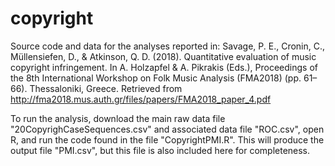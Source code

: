 # copyright
Source code and data for the analyses reported in: Savage, P. E., Cronin, C., Müllensiefen, D., &amp; Atkinson, Q. D. (2018). Quantitative evaluation of music copyright infringement. In A. Holzapfel &amp; A. Pikrakis (Eds.), Proceedings of the 8th International Workshop on Folk Music Analysis (FMA2018) (pp. 61–66). Thessaloniki, Greece. Retrieved from http://fma2018.mus.auth.gr/files/papers/FMA2018_paper_4.pdf

To run the analysis, download the main raw data file "20CopyrighCaseSequences.csv" and associated data file "ROC.csv", open R, and run the code found in the file "CopyrightPMI.R". This will produce the output file "PMI.csv", but this file is also included here for completeness.
